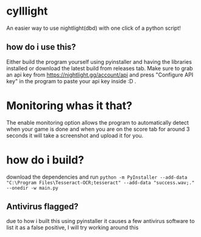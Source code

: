 # cylllight
An easier way to use nightlight(dbd) with one click of a python script!
## how do i use this?
Either build the program yourself using pyinstaller and having the libraries installed or download the latest build from releases tab. Make sure to grab an api key from https://nightlight.gg/account/api and press "Configure API key" in the program to paste your api key inside :D .
# Monitoring whas it that?
The enable monitoring option allows the program to automatically detect when your game is done and when you are on the score tab for around 3 seconds it will take a screenshot and upload it for you.

# how do i build?
download the dependencies and run ```python -m PyInstaller --add-data "C:\Program Files\Tesseract-OCR;tesseract" --add-data "success.wav;." --onedir -w main.py```
## Antivirus flagged?
due to how i built this using pyinstaller it causes a few antivirus software to list it as a false positive, I will try working around this
